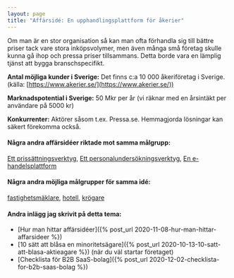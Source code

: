 ```yaml
---
layout: page
title: "Affärsidé: En upphandlingsplattform för åkerier"
---
```

Om man är en stor organisation så kan man ofta förhandla sig till bättre priser tack vare stora inköpsvolymer, men även många små företag skulle kunna gå ihop och pressa priser tillsammans. Detta borde vara en lämplig tjänst att bygga branschspecifikt.

**Antal möjliga kunder i Sverige:** Det finns c:a 10 000 åkeriföretag i Sverige.(källa: [https://www.akerier.se/](https://www.akerier.se/))

**Marknadspotential i Sverige:** 50 Mkr per år (vi räknar med en årsintäkt per användare på 5000 kr)

**Konkurrenter:** Aktörer såsom t.ex. Pressa.se. Hemmagjorda lösningar kan säkert förekomma också.

#### Några andra affärsidéer riktade mot samma målgrupp:
[Ett prissättningsverktyg](/affarsideer/ett-prissattningsverktyg-for-akerier/), [Ett personalundersökningsverktyg](/affarsideer/ett-personalundersokningsverktyg-for-akerier/), [En e-handelsplattform](/affarsideer/en-e-handelsplattform-for-akerier/)


#### Några andra möjliga målgrupper för samma idé:
[fastighetsmäklare](/affarsideer/en-upphandlingsplattform-for-fastighetsmaklare/), [hotell](/affarsideer/en-upphandlingsplattform-for-hotell/), [krögare](/affarsideer/en-upphandlingsplattform-for-krogare/)

#### Andra inlägg jag skrivit på detta tema:
- [Hur man hittar affärsidéer]({% post_url 2020-11-08-hur-man-hittar-affarsideer %})
- [10 sätt att blåsa en minoritetsägare]({% post_url 2020-10-13-10-satt-att-blasa-aktieagare %}) (när du väl startar företaget)
- [Checklista för B2B SaaS-bolag]({% post_url 2020-12-02-checklista-for-b2b-saas-bolag %})

